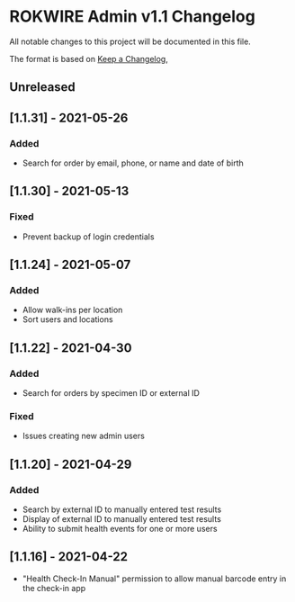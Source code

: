 # ROKWIRE Admin v1.1 Changelog
All notable changes to this project will be documented in this file.

The format is based on [Keep a Changelog](https://keepachangelog.com/en/1.0.0/),

## Unreleased

## [1.1.31] - 2021-05-26
### Added
- Search for order by email, phone, or name and date of birth

## [1.1.30] - 2021-05-13
### Fixed
- Prevent backup of login credentials

## [1.1.24] - 2021-05-07
### Added
- Allow walk-ins per location
- Sort users and locations

## [1.1.22] - 2021-04-30
### Added
- Search for orders by specimen ID or external ID
### Fixed
- Issues creating new admin users

## [1.1.20] - 2021-04-29
### Added
- Search by external ID to manually entered test results
- Display of external ID to manually entered test results
- Ability to submit health events for one or more users

## [1.1.16] - 2021-04-22
- "Health Check-In Manual" permission to allow manual barcode entry in the check-in app
